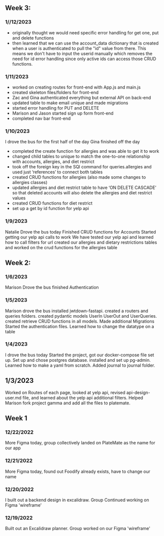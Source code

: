 ## Week 3:
### 1//12/2023
- originally thought we would need specific error handling for get one, put and delete functions
- then learned that we can use the account_data dictionary that is created when a user is authenticated to pull the "id" value from there. This means we don't have to input the userid manually which removes the need for id error handling since only active ids can access those CRUD functions.

### 1/11/2023
- worked on creating routes for front-end with App.js and main.js
- created skeleton files/folders for front-end
- Zac and Gina authenticated everything but external API on back-end
- updated table to make email unique and made migrations
- started error handling for PUT and DELETE
- Marison and Jason started sign up form front-end
- completed nav bar front-end


### 1/10/2023
I drove the bus for the first half of the day
Gina finished off the day
- completed the create function for allergies and was able to get it to work
- changed child tables to unique to match the one-to-one relationship with accounts, allergies, and diet restrict
- took off the foreign key in the SQl command for queries.allergies and used just ‘references’ to connect both tables
- created CRUD functions for allergies (also made some changes to allergies classes)
- updated allergies and diet restrict table to have ‘ON DELETE CASCADE’ so that deleted accounts will also delete the allergies and diet restrict values
- created CRUD functions for diet restrict
- set up a get by id function for yelp api

### 1/9/2023
Natalie Drove the bus today
Finished CRUD functions for Accounts
Started getting our yelp api calls to work
We have tested our yelp api and learned how to call filters for url
created our allergies and dietary restrictions tables
and worked on the crud functions for the allergies table

## Week 2:
### 1/6/2023
Marison Drove the bus
finished Authentication


### 1/5/2023
Marison drove the bus
installed jwtdown-fastapi. created a routers and queries folders. 
created pydantic models UserIn UserOut and UserQueries.
created retrieve CRUD functions in all models.
Made additional Migrations
Started the authentication files.
Learned how to change the datatype on a table

### 1/4/2023 
I drove the bus today
Started the project, got our docker-compose file set up.
Set up and chose postgres database.
installed and set up pg-admin.
Learned how to make a yaml from scratch.
Added journal to journal folder.

## 1/3/2023
Worked on Routes of each page, looked at yelp api, revised api-design-user.md file, 
and learned about the yelp api additional filters.
Helped Marison fork project gamma and add all the files to platemate.

## Week 1
### 12/22/2022 
More Figma today, group collectively landed on PlateMate as the name for our app

### 12/21/2022
More Figma today, found out Foodify already exists, have to change our name

### 12/20/2022
I built out a backend design in excalidraw. Group Continued working on Figma 'wireframe'

### 12/19/2022
Built out an Excalidraw planner. Group worked on our Figma 'wireframe'